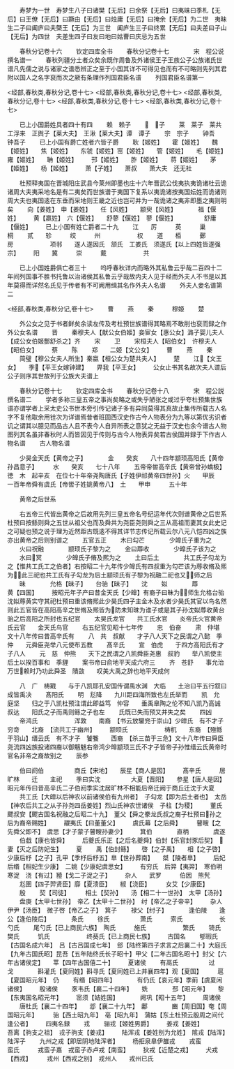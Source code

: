 <!-- { "loadSidebar": true } -->
　　寿梦为一世　寿梦生八子曰诸樊【无后】曰余祭【无后】曰夷昧曰季札【无后】曰王僚【无后】曰蹶由【无后】曰烛庸【无后】曰掩余【无后】为二世　夷昧生二子曰阖庐曰夫槩王【无后】为三世　阖庐生三子曰终累【无后】曰夫差曰子山【无后】为四世　夫差生四子曰友曰地曰姑曹曰庆忌为五世

　　春秋分记卷十六
　　钦定四库全书
　　春秋分记卷十七　　　　宋　程公说　撰名谱一
　　春秋列疆分土者众矣余既作周鲁及外诸侯王子王族公子公族诸氏世谱凡先儒之说与诸家之谱悉辨正之至于小国其详不可得见也而有不可略则先列其君附以国人之名字裒而次之厥有条理作列国君臣名谱
　　列国君臣名谱第一

<经部,春秋类,春秋分记,卷十七>
<经部,春秋类,春秋分记,卷十七>
<经部,春秋类,春秋分记,卷十七>
<经部,春秋类,春秋分记,卷十七>
<经部,春秋类,春秋分记,卷十七>

　　已上小国爵姓具者四十有四
　　赖　赖子
　　　子
　　莱　莱子　莱共工浮来　正舆子【莱大夫】　王湫【莱大夫】谭　谭子
　　宗　宗子
　　钟吾　钟吾子
　　已上小国有爵亡姓者六皆子爵
　　耿【姬姓】　　霍【姬姓】　　魏【姬姓】　　焦【姬姓】　　东虢【姬姓】宻【姬姓】　　管【姬姓】　　毛【姬姓】　　雍【姬姓】　　聃【姬姓】
　　邘【姬姓】　　胙【姬姓】　　蒋【姬姓】　　茅【姬姓】　　杨【姬姓】
　　萧【子姓】　　萧叔　　萧大夫　还无社

　　杜预释夷国在晋城阳庄武县今莱州即墨也庄十六年晋武公伐夷执夷诡诸杜云诡诸周大夫夷采地名是有二夷矣而世族谱于夷国下复系以夷诡诸按夷国妘姓而诡诸则周大夫也夷国逺在东垂而采地则王畿之近也岂可并为一哉诡诸之夷非即墨之夷则明矣
　　向【姜姓】　申【姜姓】　　任【风姓】　　颛臾【风姓】　　　　福【偃姓】
　　黄【嬴姓】　六【偃姓】　　舒蓼【偃姓】　蓼【偃姓】　　　　　舒庸【偃姓】
　　已上小国有姓亡爵者二十九
　　江　　厉　　　英　　　巢　　　　　　桐
　　贰　　轸　　　绞　　　州　　　　　　权
　　道　　栢　　　鄾　　　房　　　　　　项邿　　遂人遂因氏　颔氏　工娄氏　须遂氏【以上四姓皆遂强宗】
　　阳　　冀　　　崇　　　戴　　　　　　共

　　已上小国姓爵俱亡者三十
　　呜呼春秋详内而略外其私鲁云乎哉二百四十二年间列国事不胜书托鲁以治诸侯其私鲁云乎哉故内夫人见于经而外夫人不书是以其年莫得而详然名氏见于传者有不可阙用缉其名作外夫人名谱
　　外夫人妾名谱第二

<经部,春秋类,春秋分记,卷十七>
　　曹
　　燕
　　秦　　　穆姬
　　楚

　　外公女之见于书者鲜矣余读左传及考杜预世族谱得其略焉不敢削也裒而録之作外公女名谱
　　晋
　　秦穆夫人【献公女伯姬】妾宦女【惠公女】潞子婴儿夫人【成公女伯姬酆舒杀之】齐
　　宋
　　卫
　　宋桓夫人【昭伯女】　许穆夫人【昭伯女】
　　蔡
　　陈
　　郑　　二姬【文公女】
　　曹
　　燕
　　秦
　　简璧【穆公女夫人所生】秦嬴【桓公女为楚共夫人】
　　楚
　　江【文王女】　　季【平王女嫁钟建】　　畀我【平王女】
　　公女止书其名故次夫人谱后公子则序其世故列于公族大夫谱上

　　春秋分记卷十七
　　钦定四库全书
　　春秋分记卷十八　　　　宋　程公説　撰名谱二
　　学者多称三皇五帝之事尚矣略之或失乎陋张之或过乎夸杜预集世族谱亦谓学者上采太史公书世本旁引传记诸子多有异同莫得其真故止集传所载古人名字不复他取余用铨次为详谱焉昔者班固西汉史作古今人物表分为九等以第优劣识者讥之谓其以臆见而品古人且不表今人自异所表之意犹之无益于汉史也余今谱古人物图列其名虽非春秋时人而皆因见于传则与古今人物表异矣若古侯国并録于下作古人物名谱
　　古人物名谱

　　少昊金天氏【黄帝之子】　　　　金　　癸亥　　八十四年颛顼高阳氏【黄帝孙昌意子】　　　水　　癸亥　　七十八年
　　五帝帝喾高辛氏【黄帝曾孙蟜极】徳　木　起辛亥　在位七十年帝尧陶唐氏【子姓伊祁黄帝四世孙】火　　甲辰　　　一百年帝舜有虞氏【帝喾子姓姚黄帝八】　土　　甲申　　　五十年

　　黄帝之后世系

　　右五帝三代皆出黄帝之后故用先列三皇五帝名号纪运年代次则谱黄帝之后世系杜预曰按鲧则舜之五世从祖父也而及舜共为尧臣尧则舜之三从高祖而妻其女此史记之可疑也预之说于理为近然距古既逺不得其详节志传记所载云尔八元八恺四凶之族亦出黄帝之后则别谱之
　　五官五正
　　木曰勾芒　　　　少皥氏子重为之
　　火曰祝融　　　　颛顼氏子黎为之
　　金曰蓐收　　　　少皥氏子该为之
　　水曰冥　　　　少皥氏子脩及熈为之
　　土曰后土　　　　共工氏子勾龙为之【惟共工氏工之伯者】右按昭二十九年传少皥氏有四叔重为勾芒该为蓐收脩及熈为此三祀也共工氏有子勾龙为后土颛顼氏有子黎为祝融二祀也又师之后
　　昧　　　　允格【昧子】　　台骀【昧子】　　沈
　　姒　　　　蓐　　　　黄【四国】
　　按昭元年子产曰昔金天氏【少皥】有裔子曰昧为师生允格台骀沈姒蓐黄实守其祀杜预曰重该脩熈此少昊氏四子主金木及水者少昊氏其官以鸟名然则此五官皆在高阳高辛之世脩及熈皆为防未知昧为谁子或是其子孙沈姒蓐收黄台骀之后高阳之所封也五纪官
　　太昊氏龙官　　共工氏水官　　炎帝氏火官黄帝氏云官　　金天氏鸟官
　　右五纪官见昭十七年传
　　忠　伯奋
　　肃　仲堪　　文十八年传曰昔高辛氏有
　　八　共　叔献　　才子八人天下之民谓之八懿　季仲　　元舜臣尧举八元使布五教
　　髙辛氏
　　宣　伯虎　　于四方高阳氏有才子八人
　　元　慈　仲熊　　天下之民谓之八凯舜臣尧惠　叔豹　　举八凯使主后土以揆百事和　季貍
　　案书帝曰俞地平天成六府三
　　齐　苍舒　　事允治万世赖时乃功此舜圣　隤敳　　叹美大禹之辞也地平天成何

　　八　广　梼戭　　与于八凯耶孔安国传谓禹水渊　大临　　土治曰平五行叙曰成皆禹决
　　髙阳氏
　　明　尨降　　九川距四海所致也左氏举而
　　凯　允　庭坚　　归之于八凯杜预注谓此即益笃　仲容　　垂禹臯陶之伦不知八凯乃高诚　叔达　　阳氏之子而禹则鲧之子也左
　　氏既已失而预又并失之矣
　　四凶
　　帝鸿氏　　　　　　浑敦　　南裔　【书云放驩兠于崇山】少皥氏　有不才子　穷竒　　北裔　【流共工于幽州】
　　颛顼氏　　　　　　梼杌　　东裔　【殛鲧于羽山】缙云氏　有不才子　饕餮　　西裔　【杀三苗于三危】文十八年传曰舜臣尧流四凶族投诸四裔以御魑魅右帝鸿少皥颛顼三氏不才子皆帝子孙惟缙云氏黄帝时官名非帝之裔故别之
　　辰参

　　伯曰阏伯　　　　　商丘【宋地】　　辰星【商人是因】
　　髙辛氏　　　居旷林　　迁　　主祀
　　季曰实沈　　　　　大夏【晋阳】　　参星【唐人是因】昭元年传曰昔高辛氏二子伯阏季实沈居旷林不相能后帝迁阙于商丘迁沈于大夏
　　共工氏【大皥以后神农以前诸侯伯有九州者】　子勾龙【即为后土者也】　太岳【神农后共工之从子孙尧四岳姜姓】烈山氏神农世诸侯　子柱【为稷】
　　董氏飂叔安【飂古国名祝融之后昭二十九】　董父【舜之豢龙氏叔之裔子杜预曰孙之后为裔帝赐姓】
　　鬷夷氏【曰董董父】
　　虞氏幕【之后舜】　　　瞽瞍【之先舜父即不】　虞思【才子蒙子瞽瞍孙妻少】
　　箕伯　　　　直柄　　　　虞遂
　　伯戱【康也皆舜】
　　后夔氏乐正【之后名夔舜】伯封【乐官封豕后契】　妻【灭之后防妃生】
　　夏
　　禹【伯封鲧】　　啓【之子禹】　　相【之子啓】　　少康后杼【之子】孔甲【季杼后杼五】臯【世孙葬南】　　桀【陵者臯】
　　后妃　　后缗【相妃生少康】　二姚【少康妃虞思女】
　　有穷氏　后羿【夷羿】　寒伯明　　寒浞　浇【有过】豷【戈二子浞之子】
　　杂人　　武罗　　　伯因　熊髠
　　尨圉【四子羿贤臣】靡【夏溃臣】　　椒【浇臣】　　　女艾【少康臣】
　　殷
　　契【司徒】　　　相土【契孙】　　汤【相二十一世孙】　太甲【汤孙】
　　盘庚【太甲七世孙】　帝乙【太甲十二世孙】　纣【帝乙之子帝辛】
　　杂人　伊尹【汤臣】　微子啓【帝乙之子】　箕子
　　禄父【纣子】　　　　逢伯陵　　逢公【逢伯陵后】　　　　条氏
　　徐氏　　　　　萧氏　　　索氏　　　　　　长勺氏
　　尾勺氏【已上商民六族】　陶氏　　　施氏　　　　　　繁氏
　　锜氏　　　　　樊氏　　　饥氏　　　　　　终葵氏【已上商民七族】
　　古国名
　　郇瑕氏【古国名成六年】　吕【古吕国成七年】　郐【陆终第四子求言之后襄二十】大庭氏【九年古国氏昭】昆吾【五年陆终氏长子昭十】甲父【二年古国名昭十】封父【六年古诸侯定】　　莘【四年古国僖二十】
　　夏诸侯
　　有鬲氏　　　　　过　　　　戈　　　　斟灌氏【夏同姓】斟寻氏【夏同姓已上并襄四年】观【夏国】　　　扈【夏国昭元年】　仍
　　有缗【昭四年】　　　　有仍氏【哀元年】季萴【虞夏闲诸侯】
　　殷诸侯
　　豕韦氏【襄二十四年】　　姺　　　　邳【昭元年】　　黎【东夷国名昭元年】
　　宻须【姞姓国】　　　　阙巩【昭十五年】
　　周诸侯
　　唐杜氏【襄二十四年】　　邶【襄二十九年】　鄘　　　　豳【周旧国】奄【周国昭元年】　　　骀【西土昭九年】　亳【昭九年】　蒲姑【东土杜预云殷周之间代逢公者】
　　四夷名録
　　戎
　　骊戎【姬姓男爵】
　　姜戎【姜姓】　　　　吾离【驹支之祖】　戎子驹支【姜戎】
　　陆浑戎【姜姓别为允姓】　隂戎【陆浑】　　陆浑子
　　九州之戎【即居阴地陆浑者】
　　杨拒泉臯伊雒戎
　　戎蛮　　　　蛮氏　　　戎蛮子嘉　戎蛮子赤卢戎【南蛮】
　　狄戎【近楚之戎】
　　犬戎【西戎】　　　戎州【西戎之别】　戎州人　　戎州已氏
